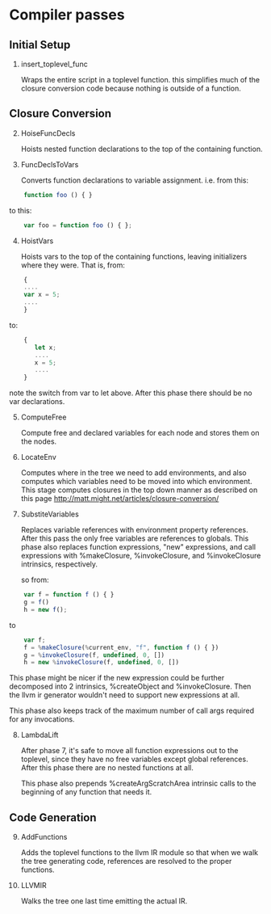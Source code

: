 
Compiler passes
===============

Initial Setup
-------------

1. insert_toplevel_func

   Wraps the entire script in a toplevel function.  this simplifies
   much of the closure conversion code because nothing is outside of
   a function.

Closure Conversion
------------------

2. HoiseFuncDecls

   Hoists nested function declarations to the top of the containing function.

3. FuncDeclsToVars

   Converts function declarations to variable assignment.  i.e. from this:
```javascript
	function foo () { }
```
   to this:
```javascript
	var foo = function foo () { };
```

4. HoistVars

   Hoists vars to the top of the containing functions, leaving initializers where they were.  That is, from:
```javascript
	{
	....
	var x = 5;
	....
	}
```
   to:
```javascript
	{
	   let x;
	   ....
	   x = 5;
	   ....
	}
```
   note the switch from var to let above.  After this phase there should be no var declarations.


5. ComputeFree

   Compute free and declared variables for each node and stores them on the nodes.

6. LocateEnv

   Computes where in the tree we need to add environments, and also
   computes which variables need to be moved into which environment.
   This stage computes closures in the top down manner as described on this page
   http://matt.might.net/articles/closure-conversion/

7. SubstiteVariables

   Replaces variable references with environment property references.  After this
   pass the only free variables are references to globals.  This phase also replaces
   function expressions, "new" expressions, and call expressions with %makeClosure,
   %invokeClosure, and %invokeClosure intrinsics, respectively.

   so from:
```javascript
	var f = function f () { }
	g = f()
	h = new f();
```
   to
```javascript
	var f;
	f = %makeClosure(%current_env, "f", function f () { })
	g = %invokeClosure(f, undefined, 0, [])
	h = new %invokeClosure(f, undefined, 0, [])
```

   This phase might be nicer if the new expression could be further decomposed into 2 intrinsics, %createObject and %invokeClosure.  Then
   the llvm ir generator wouldn't need to support new expressions at all.

   This phase also keeps track of the maximum number of call args required for any invocations.

8. LambdaLift

   After phase 7, it's safe to move all function expressions out to the toplevel, since they have no free variables except global references.
   After this phase there are no nested functions at all.

   This phase also prepends %createArgScratchArea intrinsic calls to the beginning of any function that needs it.


Code Generation
---------------

9. AddFunctions

   Adds the toplevel functions to the llvm IR module so that when we
   walk the tree generating code, references are resolved to the proper
   functions.


10. LLVMIR

    Walks the tree one last time emitting the actual IR.
